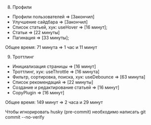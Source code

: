 8. Профили
- Профили пользователей => [Закончил]
- Улучшение сайдбара => [Закончил]
- Список статьей, хук: useHover => [16 минут];
- Статьи => [22 минуты]
- Пагинация => [33 минуты];

Общее время: 71 минута => 1 час и 11 минут

9. Троттлинг
- Инициализация страницы => [16 минут]
- Троттлинг, хук: useThrottle => [16 минута]
- Фильтр, сортировка, поиска, хук: useDebounce => [63 минута]
- Список рекомендаций => [22 минуты]
- Создание и редактирование статьей => [16 минут]
- CopyPlugin => [16 минут]

Общее время: 149 минут => 2 часа и 29 минут

Чтобы игнорировать husky (pre-commit) необходимо написать git commit --no-verify